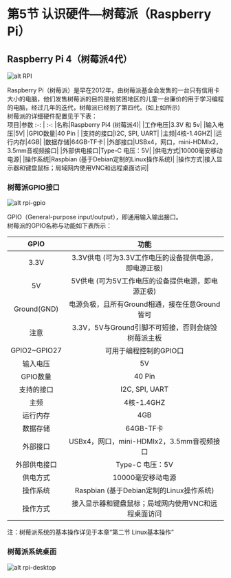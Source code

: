 # 第5节 认识硬件—树莓派（Raspberry Pi）

## Raspberry Pi 4（树莓派4代）

![alt RPI](https://www.raspberrypi.org/homepage-9df4b/static/hero-shot-33d83b8c5fa0933373dabcc9462b32a3.png)

Raspberry Pi（树莓派）是早在2012年，由树莓派基金会发售的一台只有信用卡大小的电脑，他们发售树莓派的目的是给贫困地区的儿童一台廉价的用于学习编程的电脑，经过几年的迭代，树莓派已经到了第四代。(如上如所示)  
树莓派的详细硬件配置见于下表：  
   项目|参数
   :-: | :-:
   |名称|Raspberry Pi4 (树莓派4)|
   |工作电压|3.3V 和 5v|
   |输入电压|5V|
   |GPIO数量|40 Pin |
   |支持的接口|I2C, SPI, UART|
   |主频|4核-1.4GHZ|
   |运行内存|4GB|
   |数据存储|64GB-TF卡|
   |外部接口|USBx4，网口，mini-HDMIx2，3.5mm音视频接口|
   |外部供电接口|Type-C  电压：5V|
   |供电方式|10000毫安移动电源|
   |操作系统|Raspbian (基于Debian定制的Linux操作系统)|
   |操作方式|接入显示器和键盘鼠标；局域网内使用VNC和远程桌面访问|

### 树莓派GPIO接口

![alt rpi-gpio](https://timgsa.baidu.com/timg?image&quality=80&size=b9999_10000&sec=1582257459552&di=19c57ea28b0b779e37dcdc617d7c201b&imgtype=0&src=http%3A%2F%2Fupload.semidata.info%2Fnew.eefocus.com%2Farticle%2Fimage%2F2019%2F01%2F11%2F5c380a5770ccf.jpg)

GPIO（General-purpose input/output），即通用输入输出接口。  
树莓派的GPIO名称与功能如下表所示：

   GPIO|功能
   :-: | :-:
   |3.3V|3.3V供电 (可为3.3V工作电压的设备提供电源，即电源正极)|
   |5V|5V供电 (可为5V工作电压的设备提供电源，即电源正极)|
   |Ground(GND)|电源负极，且所有Ground相通，接在任意Ground皆可|
   |注意|3.3V，5V与Ground引脚不可短接，否则会烧毁树莓派主板|
   |GPIO2~GPIO27|可用于编程控制的GPIO口|
   |输入电压|5V|
   |GPIO数量|40 Pin |
   |支持的接口|I2C, SPI, UART|
   |主频|4核-1.4GHZ|
   |运行内存|4GB|
   |数据存储|64GB-TF卡|
   |外部接口|USBx4，网口，mini-HDMIx2，3.5mm音视频接口|
   |外部供电接口|Type-C  电压：5V|
   |供电方式|10000毫安移动电源|
   |操作系统|Raspbian (基于Debian定制的Linux操作系统)|
   |操作方式|接入显示器和键盘鼠标；局域网内使用VNC和远程桌面访问|
注：树莓派系统的基本操作详见于本章“第二节 Linux基本操作”
  
### 树莓派系统桌面

![alt rpi-desktop](http://q6c64umf6.bkt.**clouddn**.com/rpi-desktop.png)